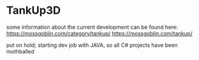# TankUp3D

some information about the current development can be found here:
https://mossgoblin.com/category/tankup/
https://mossgoblin.com/tankup/

put on hold; starting dev job with JAVA, so all C# projects have been mothballed
